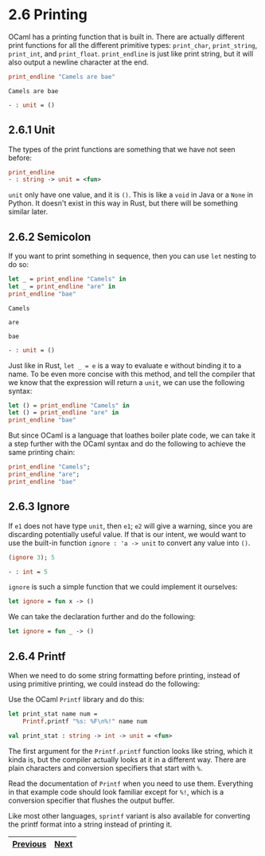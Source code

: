 # 2.6 Printing

OCaml has a printing function that is built in. There are actually different print functions for all the different primitive types: `print_char`, `print_string`, `print_int`, and `print_float`. `print_endline` is just like print string, but it will also output a newline character at the end.

```OCaml
print_endline "Camels are bae"
```

```
Camels are bae
```

```OCaml
- : unit = ()
```

## 2.6.1 Unit

The types of the print functions are something that we have not seen before:

```OCaml
print_endline
- : string -> unit = <fun>
```

`unit` only have one value, and it is `()`. This is like a `void` in Java or a `None` in Python. It doesn't exist in this way in Rust, but there will be something similar later.

## 2.6.2 Semicolon

If you want to print something in sequence, then you can use `let` nesting to do so:

```OCaml
let _ = print_endline "Camels" in
let _ = print_endline "are" in
print_endline "bae"
```

```
Camels
```
```
are
```
```
bae
```

```OCaml
- : unit = ()
```

Just like in Rust, `let _ = e` is a way to evaluate e without binding it to a name. To be even more concise with this method, and tell the compiler that we know that the expression will return a `unit`, we can use the following syntax:

```OCaml
let () = print_endline "Camels" in
let () = print_endline "are" in
print_endline "bae"
```

But since OCaml is a language that loathes boiler plate code, we can take it a step further with the OCaml syntax and do the following to achieve the same printing chain:

```OCaml
print_endline "Camels";
print_endline "are";
print_endline "bae"
```

## 2.6.3 Ignore

If `e1` does not have type `unit`, then `e1`; `e2` will give a warning, since you are discarding potentially useful value. If that is our intent, we would want to use the built-in function `ignore : 'a -> unit` to convert any value into `()`.

```OCaml
(ignore 3); 5
```

```OCaml
- : int = 5
```

`ignore` is such a simple function that we could implement it ourselves:

```OCaml
let ignore = fun x -> ()
```

We can take the declaration further and do the following:

```OCaml
let ignore = fun _ -> ()
```

## 2.6.4 Printf

When we need to do some string formatting before printing, instead of using primitive printing, we could instead do the following:

Use the OCaml `Printf` library and do this:

```OCaml
let print_stat name num =
    Printf.printf "%s: %F\n%!" name num
```

```OCaml
val print_stat : string -> int -> unit = <fun>
```

The first argument for the `Printf.printf` function looks like string, which it kinda is, but the compiler actually looks at it in a different way. There are plain characters and conversion specifiers that start with `%`.

Read the documentation of `Printf` when you need to use them. Everything in that example code should look familiar except for `%!`, which is a conversion specifier that flushes the output buffer.

Like most other languages, `sprintf` variant is also available for converting the printf format into a string instead of printing it.

| [Previous](ch02_05_documentation.md) | [Next](ch02_07_debugging.md) | 
| ------------------------------------ | ---------------------------- |
